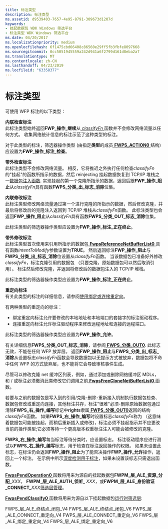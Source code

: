 ```yaml
---
title: 标注类型
description: 标注类型
ms.assetid: d9539403-7657-4e95-8791-309673d1207d
keywords:
- 挂起数据包 WDK Windows 筛选平台
- 标注类型 WDK Windows 筛选平台
ms.date: 04/20/2017
ms.localizationpriority: medium
ms.openlocfilehash: 6f1475cbd66408c86560e29ff5fb3fbfe8097668
ms.sourcegitcommit: 0cc5051945559a242d941a6f2799d161d8eba2a7
ms.translationtype: MT
ms.contentlocale: zh-CN
ms.lasthandoff: 04/23/2019
ms.locfileid: "63358377"
---
```

# <a name="types-of-callouts"></a>标注类型


可使用 WFP 标注的以下类型：

<a href="" id="inline-inspection-callout-------"></a>**内联检查标注**   
此标注类型始终返回**FWP\_操作\_继续**从[ *classifyFn* ](https://msdn.microsoft.com/library/windows/hardware/ff544890)函数并不会修改网络流量以任何方式。 收集网络统计信息的标注示范了这种类型的标注。

对于此类型的标注，筛选器操作类型 (由指定**类型**的成员[ **FWPS\_ACTION0** ](https://msdn.microsoft.com/library/windows/hardware/ff551215)结构) 应设置为**FWP\_操作\_标注\_检查**。

<a href="" id="out-of-band-inspection-callout-------"></a>**带外检查标注**   
此标注类型不会修改网络流量。 相反，它将推迟之外执行任何检查*classifyFn*的"挂起"的函数所指示的数据，然后 reinjecting 挂起数据恢复到 TCP/IP 堆栈之一[数据包注入函数](packet-injection-functions.md). 实现挂起的第一个克隆所指示的数据，返回后跟**FWP\_操作\_阻止**从*classifyFn*具有函数**FWPS\_分类\_出\_标志\_消除**位集。

<a href="" id="inline-modification-callout-------"></a>**内联修改标注**   
此标注类型修改网络流量通过第一个进行克隆的所指示的数据，然后修改克隆，并最后将修改后的克隆注入返回到 TCP/IP 堆栈从*classifyFn*函数。 此标注类型也会返回**FWP\_操作\_阻止**从*classifyFn*具有函数**FWPS\_分类\_OUT\_标志\_消除**位集。

此标注类型的筛选器操作类型应设置为**FWP\_操作\_标注\_正在终止**。

<a href="" id="out-of-band-modification-callout-------"></a>**带外修改标注**   
此标注类型首次使用来引用所指示的数据包[ **FwpsReferenceNetBufferList0** ](https://msdn.microsoft.com/library/windows/hardware/ff551206)具有函数*intentToModify*参数设置为**TRUE**。 然后返回标注**FWP\_操作\_阻止**与**FWPS\_分类\_出\_标志\_消除**位设置从*classifyFn*函数。 当该数据包已准备好外修改*classifyFn*，标注克隆引用的数据包 （只要克隆，原始数据包可以然后取消引用）。 标注然后修改克隆，并返回将修改后的数据包注入的 TCP/IP 堆栈。

此标注类型的筛选器操作类型应设置为**FWP\_操作\_标注\_正在终止**。

<a href="" id="redirection-callout"></a>**重定向标注**  
有关此类型的标注的详细信息，请参阅[使用绑定或连接重定向](using-bind-or-connect-redirection.md)。

有两种类型的重定向的标注：

-   绑定重定向标注允许要修改的本地地址和本地端口的套接字的标注驱动程序。
-   连接重定向标注允许标注驱动程序来修改远程地址和连接的远程端口。

此标注类型的筛选器操作类型应设置为**FWP\_操作\_允许**。

有关详细信息**FWPS\_分类\_OUT\_标志\_消除**，请参阅[ **FWPS\_分类\_OUT0**](https://msdn.microsoft.com/library/windows/hardware/ff551229). 此标志无效，不能在任何 WFP 放弃层。 返回**FWP\_操作\_阻止**与**FWPS\_分类\_出\_标志\_消除**从设置标志*classifyFn*函数会导致数据包以无提示方式被放弃，数据包将不命中任何 WFP 的方式放弃层，也不能将它会导致审核事件生成。

尽管可以修改克隆 net 缓冲区列表，例如，通过添加或删除网络缓冲区 MDLs，和 / 或标注必须撤消此类修改它们调用之前[ **FwpsFreeCloneNetBufferList0** ](https://msdn.microsoft.com/library/windows/hardware/ff551170)函数。

若要与之前的数据包是写入到的引用/克隆-删除-重新接入机制执行数据包检查、 数据包修改或重定向连接，其他标注共存，标注"很难"必须-删除原始数据包通过清除**FWPS\_右\_操作\_编写**标记中**rights**隶属[ **FWPS\_分类\_OUT0**](https://msdn.microsoft.com/library/windows/hardware/ff551229)返回的结构*classifyFn*函数。 如果**FWPS\_右\_操作\_编写**时设置标志*classifyFn*称为 （这意味着数据包可能被挂起，而稍后重新插入或修改)，标注必须不挂起指示并不应更改当前的操作类型;它必须等待一个更高版本权重标注注入可能会被修改的克隆。

**FWPS\_右\_操作\_编写**每当标注等待分类时，应设置标志。 标注驱动程序应进行测试以**FWPS\_右\_操作\_编写**标志，用于检查在标注返回操作的权限。 如果未设置此标志，在标注仍会返回**FWP\_操作\_阻止**为了能否决操作**FWP\_操作\_允许**操作，返回上一个标注。 在示例中所示[深度检测用于标注](using-a-callout-for-deep-inspection.md)，如果未设置该标志只需退出函数。

[ **FwpsPendOperation0** ](https://msdn.microsoft.com/library/windows/hardware/ff551199)函数将用来为源自的挂起数据包**FWPM\_层\_ALE\_资源\_分配\_**<em>XXX</em>， **FWPM\_层\_ALE\_AUTH\_侦听\_** <em>XXX</em>，或**FWPM\_层\_ALE\_身份验证\_CONNECT\_**<em>XXX</em>[筛选层管理](https://msdn.microsoft.com/library/windows/hardware/ff557101)。

[ **FwpsPendClassify0** ](https://msdn.microsoft.com/library/windows/hardware/ff551197)函数将用来为源自以下挂起数据包[运行时筛选层](https://msdn.microsoft.com/library/windows/hardware/ff570731):

FWPS\_层\_ALE\_终结点\_闭包\_V4 FWPS\_层\_ALE\_终结点\_闭包\_V6 FWPS\_层\_ALE\_CONNECT\_重定向\_V4 FWPS\_层\_ALE\_CONNECT\_重定向\_V6 FWPS\_层\_ALE\_绑定\_重定向\_V4 FWPS\_层\_ALE\_绑定\_重定向\_V6
 

 






